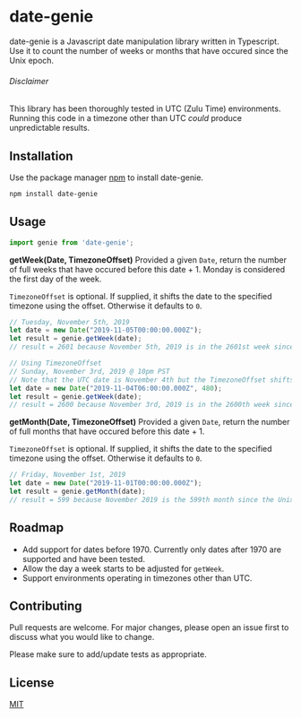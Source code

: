 # date-genie
date-genie is a Javascript date manipulation library written in Typescript. Use it to count the number of weeks or months that have occured since the Unix epoch.

###### Disclaimer
This library has been thoroughly tested in UTC (Zulu Time) environments. Running this code in a timezone other than UTC *could* produce unpredictable results.

## Installation
Use the package manager [npm]() to install date-genie.

```bash
npm install date-genie
```

## Usage
```javascript
import genie from 'date-genie';
```

**getWeek(Date, TimezoneOffset)**
Provided a given `Date`, return the number of full weeks that have occured before this date + 1. Monday is considered the first day of the week.

`TimezoneOffset` is optional. If supplied, it shifts the date to the specified timezone using the offset. Otherwise it defaults to `0`.

```javascript
// Tuesday, November 5th, 2019
let date = new Date("2019-11-05T00:00:00.000Z"); 
let result = genie.getWeek(date);
// result = 2601 because November 5th, 2019 is in the 2601st week since the Unix epoch
```

```javascript
// Using TimezoneOffset
// Sunday, November 3rd, 2019 @ 10pm PST
// Note that the UTC date is November 4th but the TimezoneOffset shifts it back
let date = new Date("2019-11-04T06:00:00.000Z", 480); 
let result = genie.getWeek(date);
// result = 2600 because November 3rd, 2019 is in the 2600th week since the Unix epoch
```

**getMonth(Date, TimezoneOffset)**
Provided a given `Date`, return the number of full months that have occured before this date + 1.

`TimezoneOffset` is optional. If supplied, it shifts the date to the specified timezone using the offset. Otherwise it defaults to `0`.

```javascript
// Friday, November 1st, 2019
let date = new Date("2019-11-01T00:00:00.000Z"); 
let result = genie.getMonth(date);
// result = 599 because November 2019 is the 599th month since the Unix epoch
```

## Roadmap
- Add support for dates before 1970. Currently only dates after 1970 are supported and have been tested.
- Allow the day a week starts to be adjusted for `getWeek`.
- Support environments operating in timezones other than UTC.

## Contributing
Pull requests are welcome. For major changes, please open an issue first to discuss what you would like to change.

Please make sure to add/update tests as appropriate.

## License
[MIT](https://choosealicense.com/licenses/mit/)